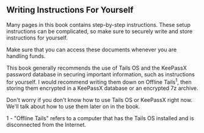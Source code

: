 ## Writing Instructions For Yourself

Many pages in this book contains step-by-step instructions. These setup instructions can be complicated, so make sure to securely write and store instructions for yourself.

Make sure that you can access these documents whenever you are handling funds.

This book generally recommends the use of Tails OS and the KeePassX password database in securing important information, such as instructions for yourself. I would recommend writing them down on Offline Tails<sup>1</sup>, then storing them encrypted in a KeePassX database or an encrypted 7z archive.

Don't worry if you don't know how to use Tails OS or KeePassX right now. We'll talk about how to use them later on in the book.

1 - "Offline Tails" refers to a computer that has the Tails OS installed and is disconnected from the Internet.